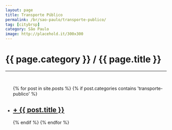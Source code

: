 ```yaml
---
layout: page
title: Transporte Público
permalink: /br/sao-paulo/transporte-publico/
tag: [citybrsp]
category: São Paulo
image: http://placehold.it/300x300
---
```


<div class="home">

  <h1 class="page-heading">{{ page.category }} / {{ page.title }}</h1>
  <hr><br>

  <ul class="post-list">
    {% for post in site.posts %}
      {% if post.categories contains 'transporte-publico' %}
      <li>
        <h2>
            <a class="post-link" href="{{ post.url | prepend: site.baseurl }}">+ {{ post.title }}</a>
        </h2>
      </li>
      {% endif %}
    {% endfor %}
  </ul>
</div>

